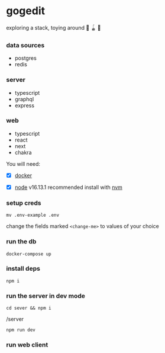 # gogedit

exploring a stack, toying around 🔫 🪀 🤖

### data sources

- postgres
- redis
### server

- typescript
- graphql
- express
### web

- typescript
- react 
- next
- chakra




You will need:

- [X] [docker](https://docs.docker.com/)
- [X] [node](https://nodejs.org/en/) v16.13.1 recommended install with [nvm](https://github.com/nvm-sh/nvm)


###  setup creds

`mv .env-example .env`

change the fields marked `<change-me>` to values of your choice
### run the db

`docker-compose up`

### install deps

`npm i`

### run the server in dev mode

`cd sever && npm i`

/server

`npm run dev`

### run web client